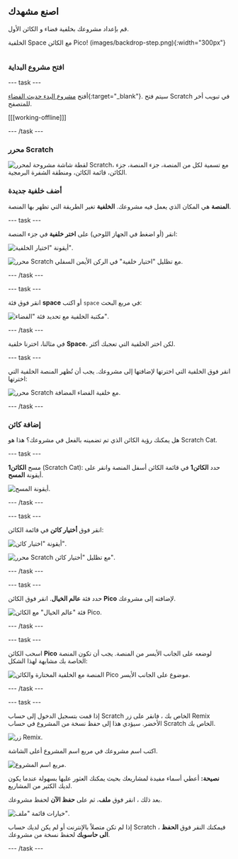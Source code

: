 ## اصنع مشهدك

<div style="display: flex; flex-wrap: wrap">
<div style="flex-basis: 200px; flex-grow: 1; margin-right: 15px;">
قم بإعداد مشروعك بخلفية فضاء و الكائن الأول. 
</div>
<div>

الخلفية Space مع الكائن Pico!
(images/backdrop-step.png){:width="300px"}

</div>
</div>

### افتح مشروع البداية

--- task ---

أفتح [مشروع البدء حديث الفضاء](https://scratch.mit.edu/projects/582213331/editor){:target="_blank"}. سيتم فتح Scratch في تبويب أخر للمتصفح.

[[[working-offline]]]

--- /task ---

### محرر Scratch

![لقطة شاشة مشروحة لمحرر Scratch، مع تسمية لكل من المنصة، جزء المنصة، جزء الكائن، قائمة الكائن، ومنطقة الشفرة البرمجية.](images/scratch-interface.png)

### أضف خلفية جديدة

**المنصة** هي المكان الذي يعمل فيه مشروعك. **الخلفية** تغير الطريقة التي تظهر بها المنصة.

--- task ---

انقر (أو اضغط في الجهاز اللوحي) على **اختر خلفية** في جزء المنصة:

![أيقونة "اختيار الخلفية".](images/backdrop-button.png)

![محرر Scratch مع تظليل "اختيار خلفية" في الركن الأيمن السفلي.](images/choose-a-backdrop.png)

--- /task ---

--- task ---

انقر فوق فئة **space** أو اكتب `space` في مربع البحث:

![مكتبة الخلفية مع تحديد فئة "الفضاء".](images/space-backdrops.png)

--- /task ---

في مثالنا، اخترنا خلفية **Space**، لكن اختر الخلفية التي تعجبك أكثر.

--- task ---

انقر فوق الخلفية التي اخترتها لإضافتها إلى مشروعك. يجب أن تُظهر المنصة الخلفية التي اخترتها:

![محرر Scratch مع خلفية الفضاء المضافة.](images/inserted-backdrop.png)

--- /task ---

### إضافة كائن

هل يمكنك رؤية الكائن الذي تم تضمينه بالفعل في مشروعك؟ هذا هو Scratch Cat.

--- task ---

مسح **الكائن1** (Scratch Cat): حدد **الكائن1** في قائمة الكائن أسفل المنصة وانقر على أيقونة **المسح**.

![أيقونة المسح.](images/delete-sprite.png)

--- /task ---

--- task ---

انقر فوق **أختيار كائن** في قائمة الكائن:

![أيقونة "اختيار كائن".](images/sprite-button.png)

![محرر Scratch مع تظليل "أختيار كائن".](images/choose-a-sprite.png)

--- /task ---

--- task ---

حدد فئة **عالم الخيال**. انقر فوق الكائن **Pico** لإضافته إلى مشروعك.

![فئة "عالم الخيال" مع الكائن Pico.](images/fantasy-pico.png)

--- /task ---

--- task ---

اسحب الكائن **Pico** لوضعه على الجانب الأيسر من المنصة. يجب أن تكون المنصة الخاصة بك مشابهة لهذا الشكل:

![المنصة مع الخلفية المختارة والكائن Pico موضوع على الجانب الأيسر.](images/pico-on-stage.png)

--- /task ---

--- task ---

إذا قمت بتسجيل الدخول إلى حساب Scratch الخاص بك ، فانقر على زر Remix الأخضر. سيؤدي هذا إلى حفظ نسخة من المشروع في حساب Scratch الخاص بك.

![زر Remix.](images/remix-button.png)

اكتب اسم مشروعك في مربع اسم المشروع أعلى الشاشة.

![مربع اسم المشروع.](images/project-name.png)

**نصيحة:** أعطي أسماء مفيدة لمشاريعك بحيث يمكنك العثور عليها بسهولة عندما يكون لديك الكثير من المشاريع.

بعد ذلك ، انقر فوق **ملف**، ثم على **حفظ الآن** لحفظ مشروعك.

![خيارات قائمة "ملف".](images/file-menu.png)

إذا لم تكن متصلاً بالإنترنت أو لم يكن لديك حساب Scratch ، فيمكنك النقر فوق **الحفظ الى حاسوبك** لحفظ نسخة من مشروعك.

--- /task ---

